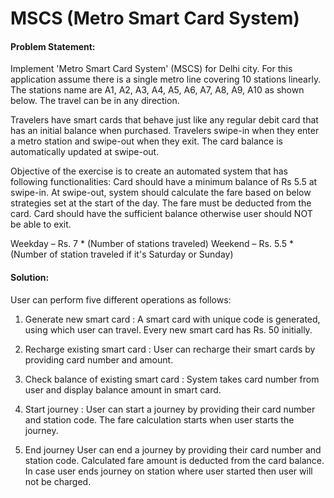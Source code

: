 # MSCS (Metro Smart Card System)

#### Problem Statement:
Implement 'Metro Smart Card System' (MSCS) for Delhi city. For this
application assume there is a single metro line covering 10 stations linearly.
The stations name are A1, A2, A3, A4, A5, A6, A7, A8, A9, A10 as shown below. The travel can be in
any direction.

Travelers have smart cards that behave just like any regular debit card that has an initial balance
when purchased. Travelers swipe-in when they enter a metro station and swipe-out when they exit.
The card balance is automatically updated at swipe-out.

Objective of the exercise is to create an automated system that has following functionalities:
Card should have a minimum balance of Rs 5.5 at swipe-in. At swipe-out, system should calculate the
fare based on below strategies set at the start of the day. The fare must be deducted from the card. Card
should have the sufficient balance otherwise user should NOT be able to exit.

Weekday – Rs. 7 * (Number of stations traveled)
Weekend – Rs. 5.5 * (Number of station traveled if it's Saturday or Sunday)


#### Solution:

User can perform five different operations as follows:
1. Generate new smart card : 
A smart card with unique code is generated, using which user can travel. Every new smart card has Rs. 50 initially.

2. Recharge existing smart card :
User can recharge their smart cards by providing card number and amount.

3. Check balance of existing smart card :
System takes card number from user and display balance amount in smart card.

4. Start journey : 
User can start a journey by providing their card number and station code. The fare calculation starts when user starts the journey.

5. End journey
User can end a journey by providing their card number and station code. Calculated fare amount is deducted from the card balance. In case user ends journey on station where user started then user will not be charged.
